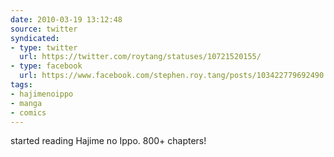 ```yaml
---
date: 2010-03-19 13:12:48
source: twitter
syndicated:
- type: twitter
  url: https://twitter.com/roytang/statuses/10721520155/
- type: facebook
  url: https://www.facebook.com/stephen.roy.tang/posts/103422779692490
tags:
- hajimenoippo
- manga
- comics
---
```


started reading Hajime no Ippo. 800+ chapters!